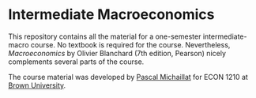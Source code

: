 # Intermediate Macroeconomics

This repository contains all the material for a one-semester intermediate-macro course. No textbook is required for the course. Nevertheless,  *Macroeconomics* by Olivier Blanchard (7th edition, Pearson) nicely complements several parts of the course.

The course material was developed by [Pascal Michaillat](https://www.pascalmichaillat.org/) for ECON 1210 at [Brown University](https://www.brown.edu).
